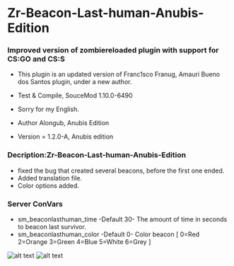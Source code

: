 # Zr-Beacon-Last-human-Anubis-Edition
 
### Improved version of zombiereloaded plugin with support for CS:GO and CS:S

* This plugin is an updated version of Franc1sco Franug, Amauri Bueno dos Santos plugin, under a new author.

* Test & Compile, SouceMod 1.10.0-6490
* Sorry for my English.

* Author Alongub, Anubis Edition
* Version = 1.2.0-A, Anubis edition

### Decription:Zr-Beacon-Last-human-Anubis-Edition

* fixed the bug that created several beacons, before the first one ended.
* Added translation file.
* Color options added.

### Server ConVars

* sm_beaconlasthuman_time -Default 30- The amount of time in seconds to beacon last survivor.
* sm_beaconlasthuman_color -Default 0- Color beacon [ 0=Red 2=Orange 3=Green 4=Blue 5=White 6=Grey ]

![alt text](https://i.ibb.co/Sfr5LsW/20201120174145-1.jpg)
![alt text](https://i.ibb.co/JxrkgXL/20201120174542-1.jpg)